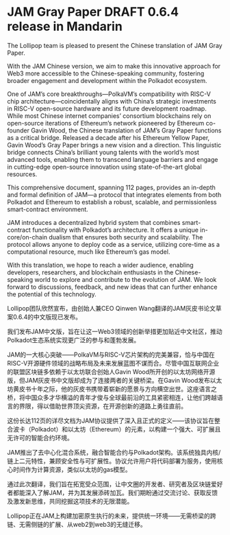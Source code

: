 # JAM Gray Paper DRAFT 0.6.4 release in Mandarin

The Lollipop team is pleased to present the Chinese translation of JAM Gray Paper.

With the JAM Chinese version, we aim to make this innovative approach for Web3 more accessible to the Chinese-speaking community, fostering broader engagement and development within the Polkadot ecosystem.

One of JAM’s core breakthroughs—PolkaVM’s compatibility with RISC-V chip architecture—coincidentally aligns with China’s strategic investments in RISC-V open-source hardware and its future development roadmap. While most Chinese internet companies’ consortium blockchains rely on open-source iterations of Ethereum’s network pioneered by Ethereum co-founder Gavin Wood, the Chinese translation of JAM’s Gray Paper functions as a critical bridge. Released a decade after his Ethereum Yellow Paper, Gavin Wood’s Gray Paper brings a new vision and a direction. This linguistic bridge connects China’s brilliant young talents with the world’s most advanced tools, enabling them to transcend language barriers and engage in cutting-edge open-source innovation using state-of-the-art global resources.

This comprehensive document, spanning 112 pages, provides an in-depth and formal definition of JAM—a protocol that integrates elements from both Polkadot and Ethereum to establish a robust, scalable, and permissionless smart-contract environment.

JAM introduces a decentralized hybrid system that combines smart-contract functionality with Polkadot’s architecture. It offers a unique in-core/on-chain dualism that ensures both security and scalability. The protocol allows anyone to deploy code as a service, utilizing core-time as a computational resource, much like Ethereum’s gas model.

With this translation, we hope to reach a wider audience, enabling developers, researchers, and blockchain enthusiasts in the Chinese-speaking world to explore and contribute to the evolution of JAM. We look forward to discussions, feedback, and new ideas that can further enhance the potential of this technology.

Lollipop团队欣然宣布，由创始人兼CEO Qinwen Wang翻译的JAM灰皮书论文草案0.6.4的中文版现已发布。

我们发布JAM中文版，旨在让这一Web3领域的创新举措更加贴近中文社区，推动Polkadot生态系统实现更广泛的参与和蓬勃发展。

JAM的一大核心突破——PolkaVM与RISC-V芯片架构的完美兼容，恰与中国在RISC-V开源硬件领域的战略布局及未来发展蓝图不谋而合。尽管中国互联网企业的联盟区块链多依赖于以太坊联合创始人Gavin Wood所开创的以太坊网络开源版，但JAM灰皮书中文版却成为了连接两者的关键桥梁。在Gavin Wood发布以太坊黄皮书十年之际，他的灰皮书携带着崭新的愿景与方向横空出世。这座语言之桥，将中国众多才华横溢的青年才俊与全球最前沿的工具紧密相连，让他们跨越语言的界限，得以借助世界顶尖资源，在开源创新的道路上勇往直前。

这份长达112页的详尽文档为JAM协议提供了深入且正式的定义——该协议旨在整合波卡（Polkadot）和以太坊（Ethereum）的元素，以构建一个强大、可扩展且无许可的智能合约环境。

JAM推出了去中心化混合系统，融合智能合约与Polkadot架构。该系统独具内核/链上二元特性，兼顾安全性与可扩展性。协议允许用户将代码部署为服务，使用核心时间作为计算资源，类似以太坊的gas模型。

通过此次翻译，我们旨在拓宽受众范围，让中文圈的开发者、研究者及区块链爱好者都能深入了解JAM，并为其发展添砖加瓦。我们期盼通过交流讨论、获取反馈及激发新思维，共同挖掘这项技术的无限潜能。

Lollipop正在JAM上构建加密原生执行的未来，提供统一环境——无需桥梁的跨链、无需侧链的扩展、从web2到web3的无缝迁移。
